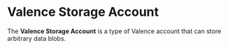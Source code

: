 # Valence Storage Account

The **Valence Storage Account** is a type of Valence account that can store
arbitrary data blobs.
